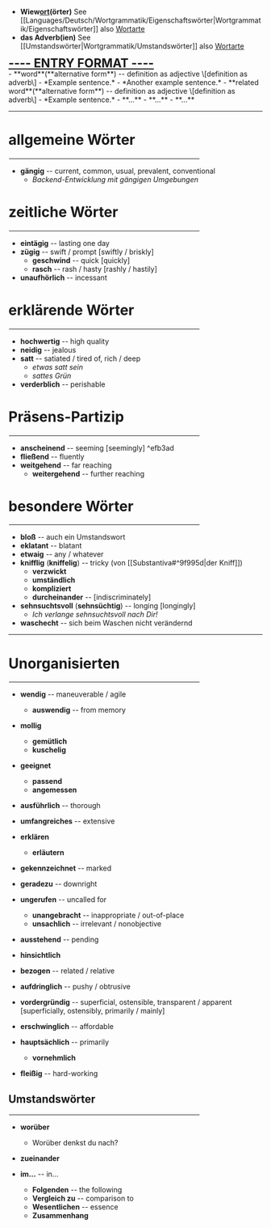 - <b>Wiew<ins>ort</ins>(örter)</b>
See [[Languages/Deutsch/Wortgrammatik/Eigenschaftswörter|Wortgrammatik/Eigenschaftswörter]] also [Wortarte](https://de.wiktionary.org/wiki/Hilfe:Wortart)
- **das Adverb(ien)**
See [[Umstandswörter|Wortgrammatik/Umstandswörter]] also [Wortarte](https://de.wiktionary.org/wiki/Hilfe:Wortart)

<div style="font-size:1.7em;display:flex;line-height:1em;"><b><ins>---- ENTRY FORMAT ----</ins></b></div>
- **word**(**alternative form**) -- definition as adjective \[definition as adverb\]
	- *Example sentence.*
	- *Another example sentence.*
	- **related word**(**alternative form**) -- definition as adjective \[definition as adverb\]
		- *Example sentence.*
		- **...**
	- **...**
- **...**

<hr style="border-color:black">

# allgemeine Wörter
<hr width="75%" style="border: 1px solid white">

- **gängig** -- current, common, usual, prevalent, conventional
	- *Backend-Entwicklung mit gängigen Umgebungen*

# zeitliche Wörter
<hr width="75%" style="border: 1px solid white">

- **eintägig** -- lasting one day
- **zügig** -- swift / prompt \[swiftly / briskly\]
	- **geschwind** -- quick \[quickly\]
	- **rasch** -- rash / hasty \[rashly / hastily\]
- **unaufhörlich** -- incessant

# erklärende Wörter
<hr width="75%" align="right" style="border: 1px solid white">

- **hochwertig** -- high quality
- **neidig** -- jealous
- **satt** -- satiated / tired of, rich / deep
	- *etwas satt sein*
	- *sattes Grün*
- **verderblich** -- perishable

# Präsens-Partizip
<hr width="75%" align="right" style="border: 1px solid white">

- **anscheinend** -- seeming \[seemingly\] ^efb3ad
- **fließend** -- fluently
- **weitgehend** -- far reaching
	- **weitergehend** -- further reaching

# besondere Wörter
<hr width="75%" align="right" style="border: 1px solid white">

- **bloß** -- auch ein Umstandswort
- **eklatant** -- blatant
- **etwaig** -- any / whatever
- **knifflig** (**kniffelig**) -- tricky (von [[Substantiva#^9f995d|der Kniff]])
	- **verzwickt**
	- **umständlich**
	- **kompliziert**
	- **durcheinander** -- \[indiscriminately\]
- **sehnsuchtsvoll** (**sehnsüchtig**) -- longing \[longingly\]
	- *Ich verlange sehnsuchtsvoll nach Dir!*
- **waschecht** -- sich beim Waschen nicht verändernd

---
# Unorganisierten
<hr width="75%" align="right" style="border: 1px solid white">

- **wendig** -- maneuverable / agile
	- **auswendig** -- from memory
- **mollig**
	- **gemütlich**
	- **kuschelig**
- **geeignet**
	- **passend**
	- **angemessen**

- **ausführlich** -- thorough
- **umfangreiches** -- extensive

- **erklären**
	- **erläutern**
- **gekennzeichnet** -- marked
- **geradezu** -- downright
- **ungerufen** -- uncalled for
	- **unangebracht** -- inappropriate / out-of-place
	- **unsachlich** -- irrelevant / nonobjective
- **ausstehend** -- pending
- **hinsichtlich**

- **bezogen** -- related / relative
- **aufdringlich** -- pushy / obtrusive
- **vordergründig** -- superficial, ostensible, transparent / apparent \[superficially, ostensibly, primarily / mainly\]
- **erschwinglich** -- affordable
- **hauptsächlich** -- primarily
	- **vornehmlich**
- **fleißig** -- hard-working

## Umstandswörter
<hr width="75%" align="right" style="border: 1px solid white">

- **worüber**
	- Worüber denkst du nach?

- **zueinander**
- **im...** -- in...
	- **Folgenden** -- the following
	- **Vergleich zu** -- comparison to
	- **Wesentlichen** -- essence
	- **Zusammenhang**

